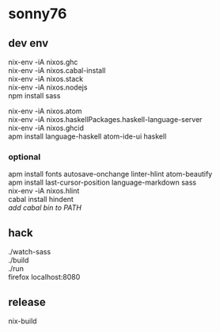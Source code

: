 # sonny76
## dev env
nix-env -iA nixos.ghc\
nix-env -iA nixos.cabal-install\
nix-env -iA nixos.stack\
nix-env -iA nixos.nodejs\
npm install sass

nix-env -iA nixos.atom\
nix-env -iA nixos.haskellPackages.haskell-language-server\
nix-env -iA nixos.ghcid\
apm install language-haskell atom-ide-ui haskell

### optional
apm install fonts autosave-onchange linter-hlint atom-beautify\
apm install last-cursor-position language-markdown sass\
nix-env -iA nixos.hlint\
cabal install hindent\
*add cabal bin to PATH*

## hack
./watch-sass\
./build\
./run\
firefox localhost:8080

## release
nix-build
